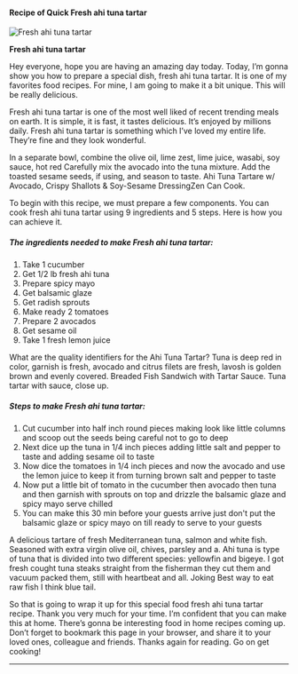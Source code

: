             

#### Recipe of Quick Fresh ahi tuna tartar

![Fresh ahi tuna tartar](https://img-global.cpcdn.com/recipes/4975138639446016/751x532cq70/fresh-ahi-tuna-tartar-recipe-main-photo.jpg)

**Fresh ahi tuna tartar**

Hey everyone, hope you are having an amazing day today. Today, I’m gonna show you how to prepare a special dish, fresh ahi tuna tartar. It is one of my favorites food recipes. For mine, I am going to make it a bit unique. This will be really delicious.

Fresh ahi tuna tartar is one of the most well liked of recent trending meals on earth. It is simple, it is fast, it tastes delicious. It’s enjoyed by millions daily. Fresh ahi tuna tartar is something which I’ve loved my entire life. They’re fine and they look wonderful.

In a separate bowl, combine the olive oil, lime zest, lime juice, wasabi, soy sauce, hot red Carefully mix the avocado into the tuna mixture. Add the toasted sesame seeds, if using, and season to taste. Ahi Tuna Tartare w/ Avocado, Crispy Shallots & Soy-Sesame DressingZen Can Cook.

To begin with this recipe, we must prepare a few components. You can cook fresh ahi tuna tartar using 9 ingredients and 5 steps. Here is how you can achieve it.

##### The ingredients needed to make Fresh ahi tuna tartar:

1.  Take 1 cucumber
2.  Get 1/2 lb fresh ahi tuna
3.  Prepare spicy mayo
4.  Get balsamic glaze
5.  Get radish sprouts
6.  Make ready 2 tomatoes
7.  Prepare 2 avocados
8.  Get sesame oil
9.  Take 1 fresh lemon juice

What are the quality identifiers for the Ahi Tuna Tartar? Tuna is deep red in color, garnish is fresh, avocado and citrus filets are fresh, lavosh is golden brown and evenly covered. Breaded Fish Sandwich with Tartar Sauce. Tuna tartar with sauce, close up.

##### Steps to make Fresh ahi tuna tartar:

1.  Cut cucumber into half inch round pieces making look like little columns and scoop out the seeds being careful not to go to deep
2.  Next dice up the tuna in 1/4 inch pieces adding little salt and pepper to taste and adding sesame oil to taste
3.  Now dice the tomatoes in 1/4 inch pieces and now the avocado and use the lemon juice to keep it from turning brown salt and pepper to taste
4.  Now put a little bit of tomato in the cucumber then avocado then tuna and then garnish with sprouts on top and drizzle the balsamic glaze and spicy mayo serve chilled
5.  You can make this 30 min before your guests arrive just don't put the balsamic glaze or spicy mayo on till ready to serve to your guests

A delicious tartare of fresh Mediterranean tuna, salmon and white fish. Seasoned with extra virgin olive oil, chives, parsley and a. Ahi tuna is type of tuna that is divided into two different species: yellowfin and bigeye. I got fresh cought tuna steaks straight from the fisherman they cut them and vacuum packed them, still with heartbeat and all. Joking Best way to eat raw fish I think blue tail.

So that is going to wrap it up for this special food fresh ahi tuna tartar recipe. Thank you very much for your time. I’m confident that you can make this at home. There’s gonna be interesting food in home recipes coming up. Don’t forget to bookmark this page in your browser, and share it to your loved ones, colleague and friends. Thanks again for reading. Go on get cooking!

* * *